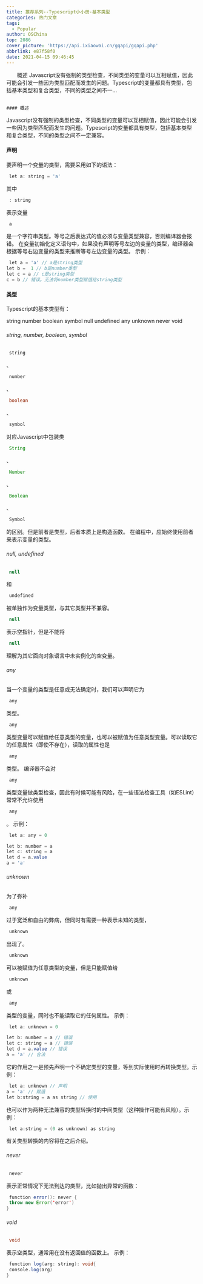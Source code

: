 ```yaml
---
title: 推荐系列--Typescript小小册-基本类型
categories: 热门文章
tags:
  - Popular
author: OSChina
top: 2086
cover_picture: 'https://api.ixiaowai.cn/gqapi/gqapi.php'
abbrlink: e87f58f0
date: 2021-04-15 09:46:45
---
```


&emsp;&emsp;概述 Javascript没有强制的类型检查，不同类型的变量可以互相赋值，因此可能会引发一些因为类型匹配而发生的问题。Typescript的变量都具有类型，包括基本类型和复合类型，不同的类型之间不一...
<!-- more -->

                                                                                                                                                                                        #### 概述 
Javascript没有强制的类型检查，不同类型的变量可以互相赋值，因此可能会引发一些因为类型匹配而发生的问题。Typescript的变量都具有类型，包括基本类型和复合类型，不同的类型之间不一定兼容。 
#### 声明 
要声明一个变量的类型，需要采用如下的语法： 
 
 ```java 
  let a: string = 'a'

  ``` 
  
其中 
 ```java 
  : string
  ``` 
 表示变量 
 ```java 
  a
  ``` 
 是一个字符串类型。等号之后表达式的值必须与变量类型兼容，否则编译器会报错。 
在变量初始化定义语句中，如果没有声明等号左边的变量的类型，编译器会根据等号右边变量的类型来推断等号左边变量的类型。 
示例： 
 
 ```java 
  let a = 'a' // a是string类型
let b =  1 // b是number类型
let c = a // c是string类型
c = b // 错误。无法将number类型赋值给string类型


  ``` 
  
#### 类型 
Typescript的基本类型有： 
 
 string 
 number 
 boolean 
 symbol 
 null 
 undefined 
 any 
 unknown 
 never 
 void 
 
###### string, number, boolean, symbol 
 
 ```java 
  string
  ``` 
 、 
 ```java 
  number
  ``` 
 、 
 ```java 
  boolean
  ``` 
 、 
 ```java 
  symbol
  ``` 
 对应Javascript中包装类 
 ```java 
  String
  ``` 
 、 
 ```java 
  Number
  ``` 
 、 
 ```java 
  Boolean
  ``` 
 、 
 ```java 
  Symbol
  ``` 
 的区别。但是前者是类型，后者本质上是构造函数。 
在编程中，应始终使用前者来表示变量的类型。 
###### null, undefined 
 
 ```java 
  null
  ``` 
 和 
 ```java 
  undefined
  ``` 
 被单独作为变量类型，与其它类型并不兼容。 
 ```java 
  null
  ``` 
 表示空指针，但是不能将 
 ```java 
  null
  ``` 
 理解为其它面向对象语言中未实例化的空变量。 
###### any 
当一个变量的类型是任意或无法确定时，我们可以声明它为 
 ```java 
  any
  ``` 
 类型。 
 
 ```java 
  any
  ``` 
 类型变量可以赋值给任意类型的变量，也可以被赋值为任意类型变量。可以读取它的任意属性（即使不存在），读取的属性也是 
 ```java 
  any
  ``` 
 类型。 
编译器不会对 
 ```java 
  any
  ``` 
 类型变量做类型检查，因此有时候可能有风险，在一些语法检查工具（如ESLint）常常不允许使用 
 ```java 
  any
  ``` 
 。 
示例： 
 
 ```java 
  let a: any = 0

let b: number = a
let c: string = a
let d = a.value
a = 'a'

  ``` 
  
###### unknown 
为了弥补 
 ```java 
  any
  ``` 
 过于宽泛和自由的弊病，但同时有需要一种表示未知的类型， 
 ```java 
  unknown
  ``` 
 出现了。 
 
 ```java 
  unknown
  ``` 
 可以被赋值为任意类型的变量，但是只能赋值给 
 ```java 
  unknown
  ``` 
 或 
 ```java 
  any
  ``` 
 类型的变量，同时也不能读取它的任何属性。 
示例： 
 
 ```java 
  let a: unknown = 0

let b: number = a // 错误
let c: string = a // 错误
let d = a.value // 错误
a = 'a' // 合法

  ``` 
  
它的作用之一是预先声明一个不确定类型的变量，等到实际使用时再转换类型。示例： 
 
 ```java 
  let a: unknown // 声明
a = 'a' // 赋值
let b:string = a as string // 使用 

  ``` 
  
也可以作为两种无法兼容的类型转换时的中间类型（这种操作可能有风险）。示例： 
 
 ```java 
  let a:string = (0 as unknown) as string

  ``` 
  
有关类型转换的内容将在之后介绍。 
###### never 
 
 ```java 
  never
  ``` 
 表示正常情况下无法到达的类型，比如抛出异常的函数： 
 
 ```java 
  function error(): never {
  throw new Error('error')
}

  ``` 
  
###### void 
 
 ```java 
  void
  ``` 
 表示空类型，通常用在没有返回值的函数上。 
示例： 
 
 ```java 
  function log(arg: string): void{
  console.log(arg)
}

  ``` 
 
                                        